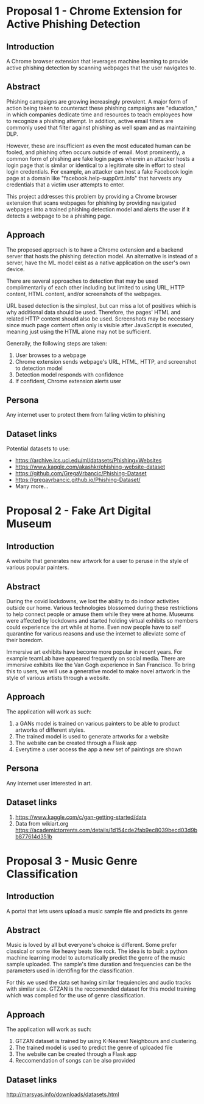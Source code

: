# Proposal 1 - Chrome Extension for Active Phishing Detection

## Introduction

A Chrome browser extension that leverages machine learning to provide active phishing detection by scanning webpages that the user navigates to.

## Abstract

Phishing campaigns are growing increasingly prevalent. A major form of action being taken to counteract these phishing campaigns are "education," in which companies dedicate time and resources to teach employees how to recognize a phishing attempt. In addition, active email filters are commonly used that filter against phishing as well spam and as maintaining DLP.

However, these are insufficient as even the most educated human can be fooled, and phishing often occurs outside of email. Most prominently, a common form of phishing are fake login pages wherein an attacker hosts a login page that is similar or identical to a legitimate site in effort to steal login credentials. For example, an attacker can host a fake Facebook login page at a domain like "facebook.help-supp0rtt.info" that harvests any credentials that a victim user attempts to enter.

This project addresses this problem by providing a Chrome browser extension that scans webpages for phishing by providing navigated webpages into a trained phishing detection model and alerts the user if it detects a webpage to be a phishing page.

## Approach

The proposed approach is to have a Chrome extension and a backend server that hosts the phishing detection model. An alternative is instead of a server, have the ML model exist as a native application on the user's own device.

There are several approaches to detection that may be used complimentarily of each other including but limited to using URL, HTTP content, HTML content, and/or screenshots of the webpages.

URL based detection is the simplest, but can miss a lot of positives which is why additional data should be used. Therefore, the pages' HTML and related HTTP content should also be used. Screenshots may be necessary since much page content often only is visible after JavaScript is executed, meaning just using the HTML alone may not be sufficient.

Generally, the following steps are taken:
1. User browses to a webpage
2. Chrome extension sends webpage's URL, HTML, HTTP, and screenshot to detection model
3. Detection model responds with confidence
4. If confident, Chrome extension alerts user

## Persona

Any internet user to protect them from falling victim to phishing

## Dataset links

Potential datasets to use:
- https://archive.ics.uci.edu/ml/datasets/Phishing+Websites
- https://www.kaggle.com/akashkr/phishing-website-dataset
- https://github.com/GregaVrbancic/Phishing-Dataset
- https://gregavrbancic.github.io/Phishing-Dataset/
- Many more...



# Proposal 2 - Fake Art Digital Museum

## Introduction

A website that generates new artwork for a user to peruse in the style of various popular painters.

## Abstract

During the covid lockdowns, we lost the ability to do indoor activities outside our home. Various technologies blossomed during these restrictions to help connect people or amuse them while they were at home. Museums were affected by lockdowns and started holding virtual exhibits so members could experience the art while at home. Even now people have to self quarantine for various reasons and use the internet to alleviate some of their boredom.

Immersive art exhibits have become more popular in recent years. For example teamLab have appeared frequently on social media. There are immersive exhibits like the Van Gogh experience in San Francisco. To bring this to users, we will use a generative model to make novel artwork in the style of various artists through a website.

## Approach
The application will work as such:
1. a GANs model is trained on various painters to be able to product artworks of different styles.
2. The trained model is used to generate artworks for a website
3. The website can be created through a Flask app
4. Everytime a user access the app a new set of paintings are shown


## Persona

Any internet user interested in art.

## Dataset links
1. https://www.kaggle.com/c/gan-getting-started/data
2. Data from wikiart.org https://academictorrents.com/details/1d154cde2fab9ec8039becd03d9bb877614d351b

# Proposal 3 - Music Genre Classification

## Introduction
A portal that lets users upload a music sample file and predicts its genre

## Abstract

Music is loved by all but everyone's choice is different. Some prefer classical or some like heavy beats like rock. The idea is to built a python machine learning model to automatically predict the genre of the music sample uploaded. The sample's time duration and frequencies can be the parameters used in identifing for the classification. 

For this we used the data set having similar frequiencies and audio tracks with similar size. GTZAN is the reccomended dataset for this model training which was complied for the use of genre classification.

## Approach
The application will work as such:
1. GTZAN dataset is trained by using K-Nearest Neighbours and clustering.
2. The trained model is used to predict the genre of uploaded file
3. The website can be created through a Flask app
4. Reccomendation of songs can be also provided 

## Dataset links
http://marsyas.info/downloads/datasets.html
